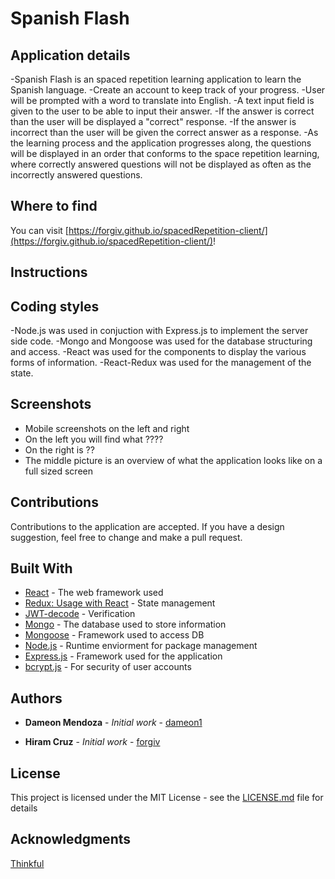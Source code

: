 # Spanish Flash

## Application details

-Spanish Flash is an spaced repetition learning application to learn the Spanish language.
-Create an account to keep track of your progress.
-User will be prompted with a word to translate into English.
-A text input field is given to the user to be able to input their answer.
-If the answer is correct than the user will be displayed a "correct" response.
-If the answer is incorrect than the user will be given the correct answer as a response.
-As the learning process and the application progresses along, the questions will be displayed in an order that
  conforms to the space repetition learning, where correctly answered questions will not be displayed as often as the incorrectly answered questions.

## Where to find

You can visit [https://forgiv.github.io/spacedRepetition-client/](https://forgiv.github.io/spacedRepetition-client/)!

## Instructions


## Coding styles

-Node.js was used in conjuction with Express.js to implement the server side code.
-Mongo and Mongoose was used for the database structuring and access.
-React was used for the components to display the various forms of information.
-React-Redux was used for the management of the state.


## Screenshots

- Mobile screenshots on the left and right
- On the left you will find what ????
- On the right is ??
- The middle picture is an overview of what the application looks like on a full sized screen


## Contributions

Contributions to the application are accepted. If you have a design suggestion, feel free to
change and make a pull request.

## Built With

- [React](https://github.com/gitname/react-gh-pages) - The web framework used
- [Redux: Usage with React](https://redux.js.org/basics/usage-with-react) - State management
- [JWT-decode](https://www.npmjs.com/package/jwt-decode) - Verification
- [Mongo](https://www.mongodb.com) - The database used to store information
- [Mongoose](http://mongoosejs.com/docs/guide.html) - Framework used to access DB
- [Node.js](https://nodejs.org/en) - Runtime enviorment for package management
- [Express.js](https://expressjs.com) - Framework used for the application
- [bcrypt.js](https://www.npmjs.com/package/bcryptjs) - For security of user accounts

## Authors

- **Dameon Mendoza** - *Initial work* - [dameon1](https://github.com/dameon1)

- **Hiram Cruz** - *Initial work* - [forgiv](https://github.com/forgiv)

## License

This project is licensed under the MIT License - see the [LICENSE.md](LICENSE.md) file for details

## Acknowledgments

[Thinkful](https://www.thinkful.com/)
